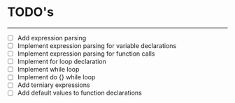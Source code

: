 # TODO's

---

- [ ] Add expression parsing
- [ ] Implement expression parsing for variable declarations
- [ ] Implement expression parsing for function calls
- [ ] Implement for loop declaration
- [ ] Implement while loop
- [ ] Implement do {} while loop
- [ ] Add terniary expressions
- [ ] Add default values to function declarations